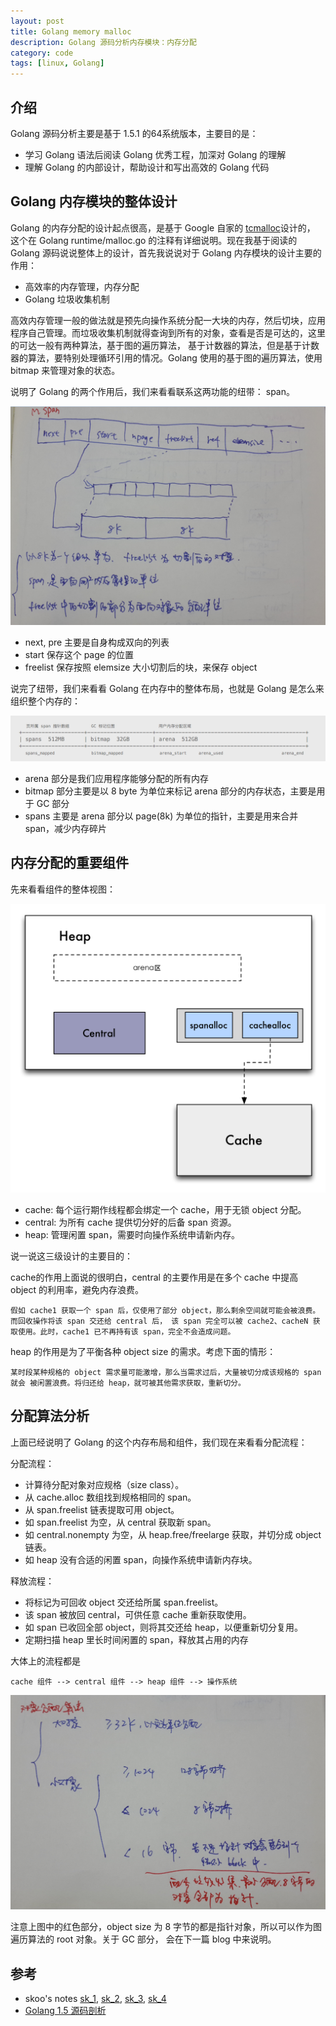 ```yaml
---
layout: post
title: Golang memory malloc
description: Golang 源码分析内存模块：内存分配
category: code
tags: [linux, Golang]
---
```

## 介绍
Golang 源码分析主要是基于 1.5.1 的64系统版本，主要目的是：

- 学习 Golang 语法后阅读 Golang 优秀工程，加深对 Golang 的理解
- 理解 Golang 的内部设计，帮助设计和写出高效的 Golang 代码

## Golang 内存模块的整体设计
Golang 的内存分配的设计起点很高，是基于 Google 自家的 [tcmalloc](http://google-perftools.googlecode.com/svn/trunk/doc/tcmalloc.html)设计的，
这个在 Golang runtime/malloc.go 的注释有详细说明。现在我基于阅读的 Golang 源码说说整体上的设计，首先我说说对于 Golang 内存模块的设计主要的作用：

- 高效率的内存管理，内存分配
- Golang 垃圾收集机制

高效内存管理一般的做法就是预先向操作系统分配一大块的内存，然后切块，应用程序自己管理。而垃圾收集机制就得查询到所有的对象，查看是否是可达的，这里的可达一般有两种算法，基于图的遍历算法，
基于计数器的算法，但是基于计数器的算法，要特别处理循环引用的情况。Golang 使用的基于图的遍历算法，使用 bitmap 来管理对象的状态。

说明了 Golang 的两个作用后，我们来看看联系这两功能的纽带： span。

![](/images/blog/go_mspan.png)

- next, pre 主要是自身构成双向的列表
- start 保存这个 page 的位置
- freelist 保存按照 elemsize 大小切割后的块，来保存 object 

说完了纽带，我们来看看 Golang 在内存中的整体布局，也就是 Golang 是怎么来组织整个内存的：

![](/images/blog/go_malloc_init.png)

- arena 部分是我们应用程序能够分配的所有内存
- bitmap 部分主要是以 8 byte 为单位来标记 arena 部分的内存状态，主要是用于 GC 部分
- spans 主要是 arena 部分以 page(8k) 为单位的指针，主要是用来合并 span，减少内存碎片

## 内存分配的重要组件
先来看看组件的整体视图：

![](/images/blog/go-mem-system-design.png)

- cache: 每个运行期作线程都会绑定一个 cache，用于无锁 object 分配。  
- central: 为所有 cache 提供切分好的后备 span 资源。  
- heap: 管理闲置 span，需要时向操作系统申请新内存。 

说一说这三级设计的主要目的：

cache的作用上面说的很明白，central 的主要作用是在多个 cache 中提高 object 的利用率，避免内存浪费。

`假如 cache1 获取一个 span 后，仅使用了部分 object，那么剩余空间就可能会被浪费。而回收操作将该 span 交还给 central 后，
该 span 完全可以被 cache2、cacheN 获取使用。此时，cache1 已不再持有该 span，完全不会造成问题。`

heap 的作用是为了平衡各种 object size 的需求。考虑下面的情形：

`某时段某种规格的 object 需求量可能激增，那么当需求过后，大量被切分成该规格的 span 就会 被闲置浪费。将归还给 heap，就可被其他需求获取，重新切分。`

## 分配算法分析
上面已经说明了 Golang 的这个内存布局和组件，我们现在来看看分配流程：

分配流程：  

- 计算待分配对象对应规格（size class）。  
- 从 cache.alloc 数组找到规格相同的 span。  
- 从 span.freelist 链表提取可用 object。  
- 如 span.freelist 为空，从 central 获取新 span。  
- 如 central.nonempty 为空，从 heap.free/freelarge 获取，并切分成 object 链表。  
- 如 heap 没有合适的闲置 span，向操作系统申请新内存块。  

释放流程：  

- 将标记为可回收 object 交还给所属 span.freelist。  
- 该 span 被放回 central，可供任意 cache 重新获取使⽤。  
- 如 span 已收回全部 object，则将其交还给 heap，以便重新切分复用。  
- 定期扫描 heap 里长时间闲置的 span，释放其占用的内存

大体上的流程都是 

`cache 组件 --> central 组件 --> heap 组件 --> 操作系统` 

![](/images/blog/go_malloc_algorithm.png)

注意上图中的红色部分，object size 为 8 字节的都是指针对象，所以可以作为图遍历算法的 root 对象。关于 GC 部分，
会在下一篇 blog 中来说明。 

## 参考

- skoo's notes [sk_1], [sk_2], [sk_3], [sk_4]
- [Golang 1.5 源码剖析](http://weibo.com/1908162493/D4FvGmfps?type=comment#_loginLayer_1449213947861)

[sk_1]:    http://skoo.me/go/2013/10/08/go-memory-manage-system-design/  "Go语言内存分配器设计"
[sk_2]:    http://skoo.me/go/2013/10/09/go-memory-manage-system-fixalloc/  "Go语言内存分配器-FixAlloc"
[sk_3]:    http://skoo.me/go/2013/10/11/go-memory-manage-system-span/  "Go语言内存分配器-MSpan"
[sk_4]:    http://skoo.me/go/2013/10/13/go-memory-manage-system-alloc/  "Go语言内存分配器的实现"

[-10]:    http://hushi55.github.io/  "-10"
